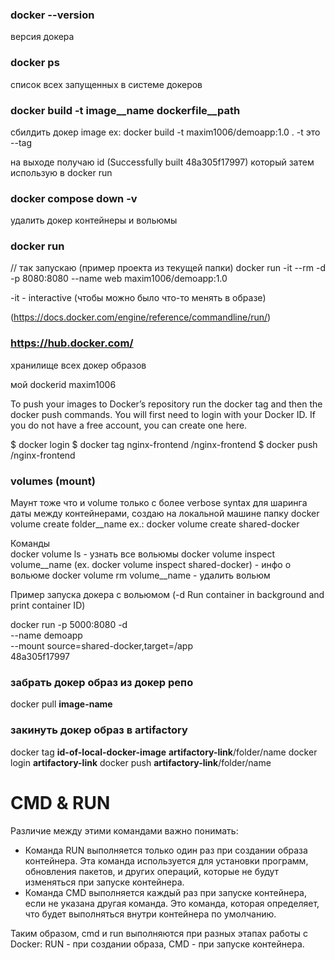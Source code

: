 ### docker --version
версия докера

### docker ps
список всех запущенных в системе докеров

### docker build -t image__name dockerfile__path
сбилдить докер image ex: docker build -t maxim1006/demoapp:1.0 .
-t это --tag

на выходе получаю id (Successfully built 48a305f17997) который затем использую в docker run

### docker compose down -v
удалить докер контейнеры и вольюмы


### docker run
// так запускаю (пример проекта из текущей папки)
docker run -it --rm -d -p 8080:8080 --name web maxim1006/demoapp:1.0

-it - interactive (чтобы можно было что-то менять в образе)

(https://docs.docker.com/engine/reference/commandline/run/)



### https://hub.docker.com/
хранилище всех докер образов

мой dockerid maxim1006

To push your images to Docker’s repository run the docker tag and then the docker push commands. You will first need to login with your Docker ID. If you do not have a free account, you can create one here.
   
$ docker login
$ docker tag nginx-frontend <dockerid>/nginx-frontend
$ docker push <dockerid>/nginx-frontend



### volumes (mount) 
Маунт тоже что и volume только с более verbose syntax
для шаринга даты между контейнерами, создаю на локальной машине папку 
docker volume create folder__name
ex.: docker volume create shared-docker

Команды  
docker volume ls - узнать все вольюмы
docker volume inspect volume__name (ex.  docker volume inspect shared-docker) - инфо о вольюме
docker volume rm volume__name - удалить вольюм

Пример запуска докера с вольюмом
(-d Run container in background and print container ID)

docker run -p 5000:8080 -d \
  --name demoapp \
  --mount source=shared-docker,target=/app \
  48a305f17997

### забрать докер образ из докер репо
docker pull __image-name__

### закинуть докер образ в artifactory
docker tag __id-of-local-docker-image__ __artifactory-link__/folder/name
docker login __artifactory-link__
docker push __artifactory-link__/folder/name

# CMD & RUN
Различие между этими командами важно понимать:
- Команда RUN выполняется только один раз при создании образа контейнера. Эта команда используется для установки программ, обновления пакетов, и других операций, которые не будут изменяться при запуске контейнера.
- Команда CMD выполняется каждый раз при запуске контейнера, если не указана другая команда. Это команда, которая определяет, что будет выполняться внутри контейнера по умолчанию.

Таким образом, cmd и run выполняются при разных этапах работы с Docker: RUN - при создании образа, CMD - при запуске контейнера.

